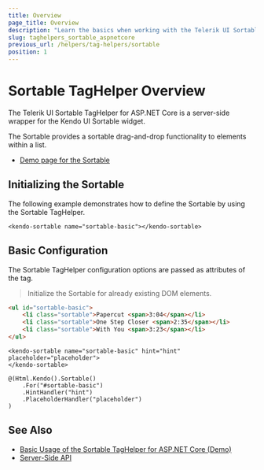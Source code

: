 ```yaml
---
title: Overview
page_title: Overview
description: "Learn the basics when working with the Telerik UI Sortable TagHelper for ASP.NET Core (MVC 6 or ASP.NET Core MVC)."
slug: taghelpers_sortable_aspnetcore
previous_url: /helpers/tag-helpers/sortable
position: 1
---
```


# Sortable TagHelper Overview

The Telerik UI Sortable TagHelper for ASP.NET Core is a server-side wrapper for the Kendo UI Sortable widget.

The Sortable provides a sortable drag-and-drop functionality to elements within a list.

* [Demo page for the Sortable](https://demos.telerik.com/aspnet-core/sortable/tag-helper)

## Initializing the Sortable

The following example demonstrates how to define the Sortable by using the Sortable TagHelper.

    <kendo-sortable name="sortable-basic"></kendo-sortable>

## Basic Configuration

The Sortable TagHelper configuration options are passed as attributes of the tag.

> Initialize the Sortable for already existing DOM elements.

```html
<ul id="sortable-basic">
    <li class="sortable">Papercut <span>3:04</span></li>
    <li class="sortable">One Step Closer <span>2:35</span></li>
    <li class="sortable">With You <span>3:23</span></li>
</ul>
```
```tagHelper
<kendo-sortable name="sortable-basic" hint="hint"  placeholder="placeholder">
</kendo-sortable>
```
```cshtml
@(Html.Kendo().Sortable()
    .For("#sortable-basic")
    .HintHandler("hint")
    .PlaceholderHandler("placeholder")
)
```

## See Also

* [Basic Usage of the Sortable TagHelper for ASP.NET Core (Demo)](https://demos.telerik.com/aspnet-core/sortable/tag-helper)
* [Server-Side API](/api/sortable)
